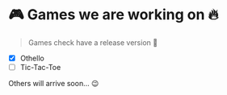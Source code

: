 # 🎮 Games we are working on 🔥

> Games check have a release version 🔖

- [x] Othello
- [ ] Tic-Tac-Toe

Others will arrive soon... 😉
